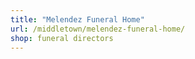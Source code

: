 ```yaml
---
title: "Melendez Funeral Home"
url: /middletown/melendez-funeral-home/
shop: funeral directors
---
```

